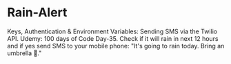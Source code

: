 # Rain-Alert
Keys, Authentication &amp; Environment Variables: Sending SMS via the Twilio API.  Udemy: 100 days of Code Day-35. Check if it will rain in next 12 hours and if yes send SMS to your mobile phone: "It's going to rain today. Bring an umbrella 🌂."
